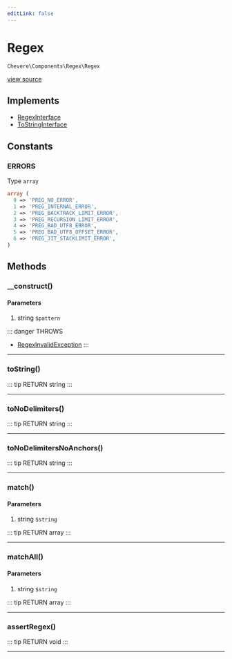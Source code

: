 ```yaml
---
editLink: false
---
```


# Regex

`Chevere\Components\Regex\Regex`

[view source](https://github.com/chevere/chevere/blob/master/Regex/Regex.php)

## Implements

- [RegexInterface](../../Interfaces/Regex/RegexInterface.md)
- [ToStringInterface](../../Interfaces/Common/ToStringInterface.md)

## Constants

### ERRORS

Type `array`

```php
array (
  0 => 'PREG_NO_ERROR',
  1 => 'PREG_INTERNAL_ERROR',
  2 => 'PREG_BACKTRACK_LIMIT_ERROR',
  3 => 'PREG_RECURSION_LIMIT_ERROR',
  4 => 'PREG_BAD_UTF8_ERROR',
  5 => 'PREG_BAD_UTF8_OFFSET_ERROR',
  6 => 'PREG_JIT_STACKLIMIT_ERROR',
)
```

## Methods

### __construct()

#### Parameters

1. string `$pattern`

::: danger THROWS
- [RegexInvalidException](../../Exceptions/Regex/RegexInvalidException.md) 
:::

---

### toString()

::: tip RETURN
string
:::

---

### toNoDelimiters()

::: tip RETURN
string
:::

---

### toNoDelimitersNoAnchors()

::: tip RETURN
string
:::

---

### match()

#### Parameters

1. string `$string`

::: tip RETURN
array
:::

---

### matchAll()

#### Parameters

1. string `$string`

::: tip RETURN
array
:::

---

### assertRegex()

::: tip RETURN
void
:::

---
